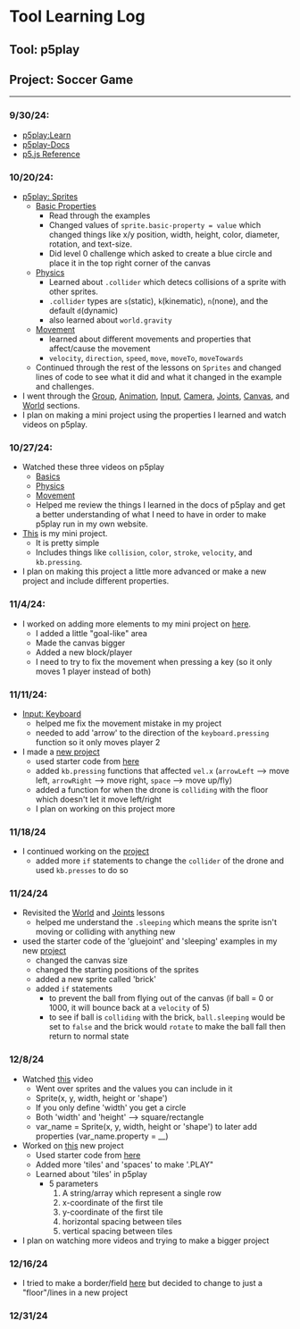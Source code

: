 # Tool Learning Log

## Tool: **p5play**

## Project: **Soccer Game**

---

### 9/30/24:
* [p5play:Learn](https://p5play.org/learn/index.html)
* [p5play-Docs](https://p5play.org/docs/index.html)
* [p5.js Reference](https://p5js.org/reference/)

### 10/20/24:
* [p5play: Sprites](https://p5play.org/learn/sprite.html)
  * [Basic Properties](https://p5play.org/learn/sprite.html?page=0)
    * Read through the examples
    * Changed values of `sprite.basic-property = value` which changed things like x/y position, width, height, color, diameter, rotation, and text-size.
    * Did level 0 challenge which asked to create a blue circle and place it in the top right corner of the canvas
  * [Physics](https://p5play.org/learn/sprite.html?page=1)
    * Learned about `.collider` which detecs collisions of a sprite with other sprites.
    * `.collider` types are `s`(static), `k`(kinematic), `n`(none), and the default `d`(dynamic)
    * also learned about `world.gravity`
  * [Movement](https://p5play.org/learn/sprite.html?page=3)
    * learned about different movements and properties that affect/cause the movement
    * `velocity`, `direction`, `speed`, `move`, `moveTo`, `moveTowards`
  * Continued through the rest of the lessons on `Sprites` and changed lines of code to see what it did and what it changed in the example and challenges.
* I went through the [Group](https://p5play.org/learn/group.html), [Animation](https://p5play.org/learn/animation.html), [Input](https://p5play.org/learn/input.html), [Camera](https://p5play.org/learn/camera.html), [Joints](https://p5play.org/learn/joints.html), [Canvas](https://p5play.org/learn/canvas.html), and [World](https://p5play.org/learn/world.html) sections.
* I plan on making a mini project using the properties I learned and watch videos on p5play.

### 10/27/24:
* Watched these three videos on p5play
  * [Basics](https://www.youtube.com/watch?v=5addy2G5DIc&list=PLoHS9P-kC-252Pd9MJD_ItfaVuYV2kTCE&index=1)
  * [Physics](https://www.youtube.com/watch?v=cPTrLLdCX-Y&list=PLoHS9P-kC-252Pd9MJD_ItfaVuYV2kTCE&index=2)
  * [Movement](https://www.youtube.com/watch?v=p0vk5HlcFA8&list=PLoHS9P-kC-252Pd9MJD_ItfaVuYV2kTCE&index=3)
  * Helped me review the things I learned in the docs of p5play and get a better understanding of what I need to have in order to make p5play run in my own website.
* [This](https://jsbin.com/qudinafaso/edit?js,output) is my mini project.
  * It is pretty simple
  * Includes things like `collision`, `color`, `stroke`, `velocity`, and `kb.pressing`.
* I plan on making this project a little more advanced or make a new project and include different properties.

### 11/4/24:
* I worked on adding more elements to my mini project on [here](https://jsbin.com/nayekaheyu/edit?js,output).
  * I added a little "goal-like" area
  * Made the canvas bigger
  * Added a new block/player
  * I need to try to fix the movement when pressing a key (so it only moves 1 player instead of both)

### 11/11/24:
* [Input: Keyboard](https://p5play.org/learn/input.html?page=1)
  * helped me fix the movement mistake in my project
  * needed to add 'arrow' to the direction of the `keyboard.pressing` function so it only moves player 2
* I made a [new project](https://jsbin.com/genizumemi/edit?js,output)
  * used starter code from [here](https://p5play.org/learn/sprite.html?page=10)
  * added `kb.pressing` functions that affected `vel.x` (`arrowLeft` --> move left, `arrowRight` --> move right, `space` --> move up/fly)
  * added a function for when the drone is `colliding` with the floor which doesn't let it move left/right
  * I plan on working on this project more

### 11/18/24
* I continued working on the [project](https://jsbin.com/sutogidufe/edit?js,output)
  * added more `if` statements to change the `collider` of the drone and used `kb.presses` to do so

### 11/24/24
* Revisited the [World](https://p5play.org/learn/world.html) and [Joints](https://p5play.org/learn/joints.html) lessons
  * helped me understand the `.sleeping` which means the sprite isn't moving or colliding with anything new
* used the starter code of the 'gluejoint' and 'sleeping' examples in my new [project](https://jsbin.com/matirileci/edit?js,output)
  * changed the canvas size
  * changed the starting positions of the sprites
  * added a new sprite called 'brick'
  * added `if` statements
    * to prevent the ball from flying out of the canvas (if ball = 0 or 1000, it will bounce back at a `velocity` of 5)
    * to see if ball is `colliding` with the brick, `ball.sleeping` would be set to `false` and the brick would `rotate` to make the ball fall then return to normal state

### 12/8/24
* Watched [this](https://www.youtube.com/watch?v=5jjnVeZCSwM) video
  * Went over sprites and the values you can include in it
  * Sprite(x, y, width, height or 'shape')
  * If you only define 'width' you get a circle
  * Both 'width' and 'height' --> square/rectangle
  * var_name = Sprite(x, y, width, height or 'shape') to later add properties (var_name.property = __)
* Worked on [this](https://jsbin.com/gihekoxiyu/edit?js,output) new project
  * Used starter code from [here](https://p5play.org/learn/tiles.html)
  * Added more 'tiles' and 'spaces' to make '.PLAY"
  * Learned about 'tiles' in p5play
    * 5 parameters
      1. A string/array which represent a single row
      2. x-coordinate of the first tile
      3. y-coordinate of the first tile
      4. horizontal spacing between tiles
      5. vertical spacing between tiles
* I plan on watching more videos and trying to make a bigger project  
   
### 12/16/24
* I tried to make a border/field [here](https://jsbin.com/yeducegohe/edit?js) but decided to change to just a "floor"/lines in a new project

### 12/31/24


<!--
* Links you used today (websites, videos, etc)
* Things you tried, progress you made, etc
* Challenges, a-ha moments, etc
* Questions you still have
* What you're going to try next
-->
